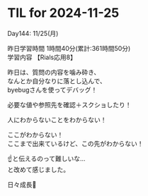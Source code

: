 # TIL for 2024-11-25

Day144: 11/25(月)<br>

昨日学習時間 1時間40分(累計:361時間50分)<br>
学習内容 【Rials応用8】<br>

昨日は、質問の内容を噛み砕き、<br>
なんとか自分なりに落とし込んで、<br>
byebugさんを使ってデバッグ！<br>

必要な値や参照先を確認＋スクショしたり！<br>

人にわからないことをわからない！<br>

ここがわからない！<br>
ここまで出来ているけど、この先がわからない！<br>

☝️と伝えるのって難しいな…<br>
と改めて感じました。<br>

日々成長🙏<br>